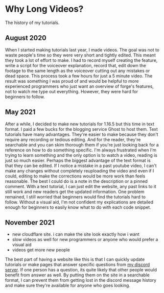 # Why Long Videos?

The history of my tutorials.

## August 2020

When I started making tutorials last year, I made videos. The goal was not to waste people's time so they were very short and tightly edited. This meant they took a lot of effort to make. I had to record myself creating the feature, write a script for the voiceover explanation, record that, edit down the footage to the same length as the voiceover cutting out any mistakes or dead space. This process took a few hours for just a 5 minute video. The result was something I was proud of and would be helpful to more experienced programmers who just want an overview of forge's features, not to watch me type out everything. However, they were hard for beginners to follow. 

## May 2021

After a while, I decided to make new tutorials for 1.16.5 but this time in text format. I paid a few bucks for the blogging service Ghost to host them. Text tutorials have many advantages. They're easier to make because they don't require any recording or tedious editing. And for the reader, they're searchable and you can skim thorough them if you're just looking back for a reference on how to do something specific. I'm always frustrated when I'm trying to learn something and the only option is to watch a video, reading is just so much easier. Perhaps the biggest advantage of the text format is that they can be edited. If I notice a mistake in a past youtube video, I can't make any changes without completely reuploading the video and even if I could, editing to make the corrections would be more work than feels reasonable. The best I could do is a note in the description or a pinned comment. With a text tutorial, I can just edit the website, any past links to it still work and new readers get the updated information. One problem remained, I still worried that beginners would find the tutorials hard to follow. Without a visual aid, I'm not confident my explications are detailed enough for beginners to easily know what to do with each code snippet.  

## November 2021

- new cloudflare site. i can make the site look exactly how i want
- slow videos as well for new programmers or anyone who would prefer a visual aid
- videos get more new people

The best part of having a website like this is that I can quickly update tutorials or make pages that answer specific questions from [my discord server](https://discord.com/invite/VbZVnRd). If one person has a question, its quite likely that other people would benefit from answer as well. By putting them on the site in a searchable format, I can prevent them from getting lost in the discord message history and make sure they're available for anyone who goes looking.